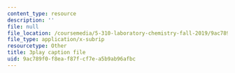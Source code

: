 ```yaml
---
content_type: resource
description: ''
file: null
file_location: /coursemedia/5-310-laboratory-chemistry-fall-2019/9ac789f0f8eaf87fcf7ea5b9ab96afbc_Ea2YTXJrhkM.srt
file_type: application/x-subrip
resourcetype: Other
title: 3play caption file
uid: 9ac789f0-f8ea-f87f-cf7e-a5b9ab96afbc
---
```

